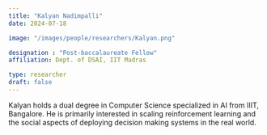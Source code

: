 ```yaml
---
title: "Kalyan Nadimpalli"
date: 2024-07-18

image: "/images/people/researchers/Kalyan.png"

designation : "Post-baccalaureate Fellow"
affiliation: Dept. of DSAI, IIT Madras

type: researcher
draft: false
---
```


Kalyan holds a dual degree in Computer Science specialized in AI from IIIT, Bangalore. He is primarily interested in scaling reinforcement learning and the social aspects of deploying decision making systems in the real world. 